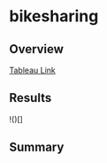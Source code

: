 # bikesharing

## Overview


[Tableau Link](https://public.tableau.com/app/profile/brandon.kisj/viz/Module14Challenge_16474671531220/CitiBikeforCommuters?publish=yes)

## Results

!()[]




## Summary
